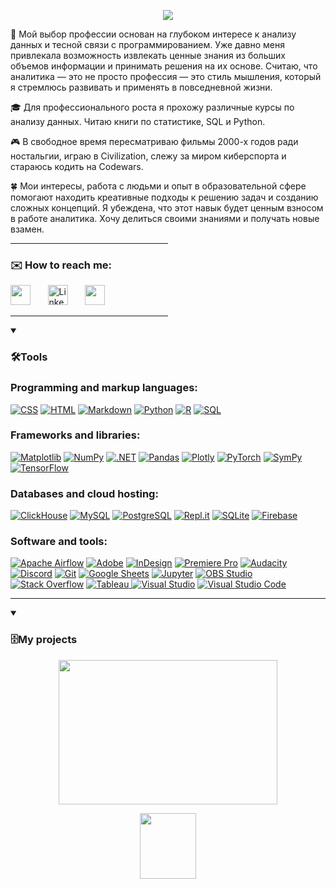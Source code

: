<p align="center">
  <a href="#">
    <img src="https://readme-typing-svg.demolab.com/?lines=Hi%20there!%20My%20name%20is%20Anastasia;🧐;Data%20Analyst📊📈&font=Fira%20Code&center=true&width=440&height=45&color=d3e2e8&vCenter=true&pause=1200&size=22" /></a>
</p>

🔭 Мой выбор профессии основан на глубоком интересе к анализу данных и тесной связи с программированием. Уже давно меня привлекала возможность извлекать ценные знания из больших объемов информации и принимать решения на их основе. Считаю, что аналитика — это не просто профессия — это стиль мышления, который я стремлюсь развивать и применять в повседневной жизни.

🎓 Для профессионального роста я прохожу различные курсы по анализу данных. Читаю книги по статистике, SQL и Python.

🎮 В свободное время пересматриваю фильмы 2000-х годов ради ностальгии, играю в Civilization, слежу за миром киберспорта и стараюсь кодить на Codewars.

🍀 Мои интересы, работа с людьми и опыт в образовательной сфере помогают находить креативные подходы к решению задач и созданию сложных концепций. Я убеждена, что этот навык будет ценным взносом в работе аналитика. Хочу делиться своими знаниями и получать новые взамен.
<hr style="width:50%;text-align:left;margin-left:0">
<p align="center">
  <h3>✉️ How to reach me: </h3>
    <a href="https://t.me/havenoheart" alt="Telegram" title="Telegram"><img width="32px" src="https://i.imgur.com/xBcFpz5.png"/></a>
    &#8287;&#8287;&#8287;&#8287;&#8287;
    <a href="https://www.linkedin.com/in/octantus/"><img width="32px" alt="LinkedIn" title="LinkedIn" src="https://i.imgur.com/9bPp1kS.png"/></a>
  &#8287;&#8287;&#8287;&#8287;&#8287;
    <a href="https://discordapp.com/users/687762080719175693/" alt="Discord" title="My Discord"><img width="32px" src="https://i.imgur.com/B0dsrZH.png"/></a>
  &#8287;&#8287;&#8287;&#8287;&#8287;
    <!-- <a href="https://open.spotify.com/user/oladujke" alt="Spotify" title="Spotify"><img width="32px" src="https://i.imgur.com/7lascTX.png"/></a>
  &#8287;&#8287;&#8287;&#8287;&#8287;  -->
</p>
<hr style="width:50%;text-align:left;margin-left:0">

<details open>
  <summary><h3>🛠️Tools </h3></summary>
  <!-- Some badges are from https://github.com/Ileriayo/markdown-badges -->

  <h3>Programming and markup languages:</h3>

  <p>
      <a href="#"><img alt="CSS" src="https://img.shields.io/badge/CSS-1572B6.svg?logo=css3&logoColor=white"></a>
      <a href="#"><img alt="HTML" src="https://img.shields.io/badge/HTML-E34F26.svg?logo=html5&logoColor=white"></a>
      <a href="#"><img alt="Markdown" src="https://img.shields.io/badge/Markdown-000000.svg?logo=markdown&logoColor=white"></a>
      <a href="#"><img alt="Python" src="https://img.shields.io/badge/Python-14354C.svg?logo=python&logoColor=white"></a>
      <a href="#"><img alt="R" src="https://img.shields.io/badge/R-276DC3.svg?logo=r&logoColor=white"></a>
      <a href="#"><img alt="SQL" src="https://custom-icon-badges.demolab.com/badge/SQL-025E8C.svg?logo=database&logoColor=white"></a>
  </p>

  <h3>Frameworks and libraries:</h3>

  <p>
      <a href="#"><img alt="Matplotlib" src="https://img.shields.io/badge/Matplotlib-%23ffffff.svg?&logo=Matplotlib&logoColor=black"></a>
      <a href="#"><img alt="NumPy" src="https://img.shields.io/badge/Numpy-013243.svg?logo=numpy&logoColor=white"></a>
      <a href="#"><img alt=".NET" src="https://img.shields.io/badge/.NET-5C2D91?logo=.net&logoColor=white"></a>
      <a href="#"><img alt="Pandas" src="https://img.shields.io/badge/Pandas-150458.svg?logo=pandas&logoColor=white"></a>
      <a href="#"><img alt="Plotly" src="https://img.shields.io/badge/Plotly-%233F4F75.svg?logo=plotly&logoColor=white"></a>
      <a href="#"><img alt="PyTorch" src="https://img.shields.io/badge/PyTorch-%23EE4C2C.svg?logo=PyTorch&logoColor=white"></a>
      <a href="#"><img alt="SymPy" src="https://img.shields.io/badge/Sympy-3B5526.svg?logo=sympy&logoColor=white"></a>
      <a href="#"><img alt="TensorFlow" src="https://img.shields.io/badge/TensorFlow-FF6F00.svg?logo=TensorFlow&logoColor=white"></a>
  </p>

  <h3>Databases and cloud hosting:</h3>

  <p>
      <a href="#"><img alt="ClickHouse" src="https://img.shields.io/badge/ClickHouse-%23FFCC01?logo=ClickHouse&logoColor=%23000000&labelColor=%23FFFFFF"></a>
      <a href="#"><img alt="MySQL" src="https://img.shields.io/badge/MySQL-00f.svg?logo=mysql&logoColor=white"></a>
      <a href="#"><img alt="PostgreSQL" src ="https://img.shields.io/badge/PostgreSQL-316192.svg?logo=postgresql&logoColor=white"></a>
      <a href="#"><img alt="Repl.it" src="https://img.shields.io/badge/Repl.it-0D101E.svg?logo=Replit&logoColor=white"></a>
      <a href="#"><img alt="SQLite" src ="https://img.shields.io/badge/SQLite-07405e.svg?logo=sqlite&logoColor=white"></a>
      <a href="#"><img alt="Firebase" src ="https://img.shields.io/badge/Firebase-039BE5?logo=Firebase&logoColor=white"></a>
  </p>

  <h3>Software and tools:</h3>

  <p>
      <a href="#"><img alt="Apache Airflow" src="https://img.shields.io/badge/Apache%20Airflow-017CEE?logo=Apache%20Airflow&logoColor=white"></a>
      <a href="#"><img alt="Adobe" src="https://img.shields.io/badge/Adobe-FF0000.svg?logo=adobe&logoColor=white"></a>
      <a href="#"><img alt="InDesign" src="https://img.shields.io/badge/Adobe%20InDesign-49021F?logo=adobeindesign&logoColor=white"></a>
      <a href="#"><img alt="Premiere Pro" src="https://img.shields.io/badge/Adobe%20Premiere%20Pro-9999FF.svg?logo=Adobe%20Premiere%20Pro&logoColor=white"></a>
      <a href="#"><img alt="Audacity" src="https://img.shields.io/badge/-Audacity-0000CC?logo=audacity&logoColor=white"></a>
      <a href="#"><img alt="Discord" src="https://img.shields.io/badge/-Discord-5865F2.svg?logo=discord&logoColor=white"></a>
      <a href="#"><img alt="Git" src="https://img.shields.io/badge/Git-F05033.svg?logo=git&logoColor=white"></a>
      <a href="#"><img alt="Google Sheets" src="https://img.shields.io/badge/Sheets-34A853.svg?logo=google%20sheets&logoColor=white"></a>
      <a href="#"><img alt="Jupyter" src="https://img.shields.io/badge/Jupyter-F37626.svg?logo=Jupyter&logoColor=white"></a>
      <a href="#"><img alt="OBS Studio" src="https://img.shields.io/badge/-OBS-302E31?logo=obs-studio&logoColor=white"></a>
      <a href="#"><img alt="Stack Overflow" src="https://img.shields.io/badge/-Stack%20Overflow-FE7A16?logo=stack-overflow&logoColor=white"></a>
      <a href="#"><img alt="Tableau" src="https://img.shields.io/badge/Tableau-E97627.svg?logo=Tableau&logoColor=white">
      <a href="#"><img alt="Visual Studio" src="https://img.shields.io/badge/Visual%20Studio-5C2D91.svg?logo=visual-studio&logoColor=white"></a>
      <a href="#"><img alt="Visual Studio Code" src="https://img.shields.io/badge/Visual%20Studio%20Code-0078d7.svg?logo=visual-studio-code&logoColor=white"></a>
  </p>
</details>

<hr>

<details open> 
  <summary><h3>🗄️My projects</h3></summary>
<p align="center">
  <img src="https://i.imgur.com/I9Tg6o7.jpeg" width="350 " height="231"/>
</p>
<p align="center">
  <img src="https://www.buzzback.com/hubfs/arrow-down-1.gif" width="90" height="105" />
</p>
</details>
